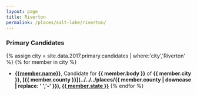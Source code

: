 ```yaml
---
layout: page
title: Riverton
permalink: /places/salt-lake/riverton/
---
```


### Primary Candidates
{% assign city = site.data.2017.primary.candidates | where:'city','Riverton' %}
{% for member in city  %}
- <strong>[{{member.name}}](../../../people/{{member.id}})</strong>, Candidate for <strong>{{ member.body }}</strong> of <strong>{{ member.city }}, [{{ member.county }}](../../../places/{{ member.county | downcase | replace: ' ','-' }}), [{{ member.state }}](../../../places)</strong>
{% endfor %}
